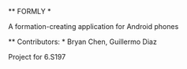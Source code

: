 ** FORMLY *

A formation-creating application for Android phones

** Contributors: *
Bryan Chen, Guillermo Diaz

Project for 6.S197
